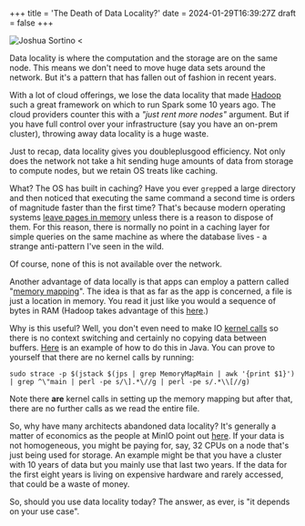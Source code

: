 +++
title = 'The Death of Data Locality?'
date = 2024-01-29T16:39:27Z
draft = false
+++

![Joshua Sortino <](../data_locality.jpg)


Data locality is where the computation and the storage are on the same node. This means we don't need to move huge data sets around the network. But it's a pattern that has fallen out of fashion in recent years.

With a lot of cloud offerings, we lose the data locality that made [Hadoop](https://github.com/apache/hadoop/blob/b2fac14828b69c761858dd7cb9ab17313c28b161/hadoop-hdfs-project/hadoop-hdfs-client/src/main/java/org/apache/hadoop/hdfs/shortcircuit/ShortCircuitReplica.java#L277) such a great framework on which to run Spark some 10 years ago. The cloud providers counter this with a *"just rent more nodes"* argument. But if you have full control over your infrastructure (say you have an on-prem cluster), throwing away data locality is a huge waste.

Just to recap, data locality gives you doubleplusgood efficiency. Not only does the network not take a hit sending huge amounts of data from storage to compute nodes, but we retain OS treats like caching. 

What? The OS has built in caching? Have you ever `grep`ped a large directory and then noticed that executing the same command a second time is orders of magnitude faster than the first time? That's because modern operating systems [leave pages in memory](https://www.linuxatemyram.com/) unless there is a reason to dispose of them. For this reason, there is normally no point in a caching layer for simple queries on the same machine as where the database lives - a strange anti-pattern I've seen in the wild.

Of course, none of this is not available over the network.

Another advantage of data locally is that apps can employ a pattern called "[memory mapping](https://javaagile.blogspot.com/2023/11/memories-are-made-of-these.html)". The idea is that as far as the app is concerned, a file is just a location in memory. You read it just like you would a sequence of bytes in RAM (Hadoop takes advantage of this [here](https://github.com/apache/hadoop/blob/40467519399c0e51beb25d6e557c55859382e8cf/hadoop-hdfs-project/hadoop-hdfs/src/main/java/org/apache/hadoop/hdfs/server/datanode/fsdataset/impl/MemoryMappableBlockLoader.java#L79).) 

Why is this useful? Well, you don't even need to make IO [kernel calls](https://javaagile.blogspot.com/2012/07/why-system-calls-are-slow.html) so there is no context switching and certainly no copying data between buffers. [Here](https://github.com/PhillHenry/JavaPlayground/blob/bed20b52d89930e83a279480ef8eb4e5b9171441/src/main/java/uk/co/odinconsultants/memory/MemoryMapMain.java) is an example of how to do this in Java. You can prove to yourself that there are no kernel calls by running:

`sudo strace -p $(jstack $(jps | grep MemoryMapMain | awk '{print $1}')  | grep ^\"main | perl -pe s/\].*\//g | perl -pe s/.*\\[//g)`

Note there **are** kernel calls in setting up the memory mapping but after that, there are no further calls as we read the entire file.

So, why have many architects abandoned data locality? It's generally a matter of economics as the people at MinIO point out [here](https://min.io/solutions/hdfs-migration). If your data is not homogeneous, you might be paying for, say, 32 CPUs on a node that's just being used for storage. An example might be that you have a cluster with 10 years of data but you mainly use that last two years. If the data for the first eight years is living on expensive hardware and rarely accessed, that could be a waste of money.

So, should you use data locality today? The answer, as ever, is "it depends on your use case".
